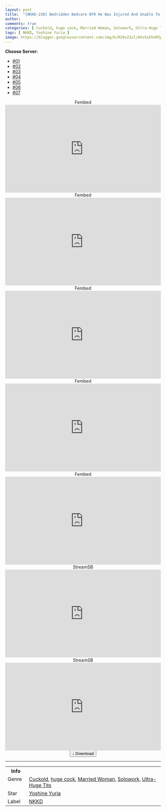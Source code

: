 ```yaml
---
layout: post
title:  "[NKKD-238] Bedridden Bedcare NTR He Was Injured And Unable To Move, So He Was Bedridden And Almost Completely Unable To Move, But He Had A Big Dick, And Fucked My Wife Anyway … Yuria Yoshine"
author:
comments: true
categories: [ Cuckold, huge cock, Married Woman, Solowork, Ultra-Huge Tits ]
tags: [ NKKD, Yoshine Yuria ]
image: https://blogger.googleusercontent.com/img/b/R29vZ2xl/AVvXsEhnR5pACDCuux4MX-qjSxZAuElYTupMzunPcO4qQY3xE7rqLyzeKpYiE6xsS8gVgBohkxSX0Ce5wlymb_TQYk4rWhEG6GvzvzHFsCj3Mylm_BwMFy-y3_RvsTexwFbn97cz0JuiDip3NMZQim_MW1Bul8atGfZ1cqgKygBMhhOd5H9uxc9AzoJlBzik/s1600/nkkd238pl.jpg
---
```


<div id="utb">
<b>Choose Server:</b>
<ul id="udltb">
<li><a href="#tab1">#01</a></li>
<li><a href="#tab2">#02</a></li>
<li><a href="#tab3">#03</a></li>
<li><a href="#tab4">#04</a></li>
<li><a href="#tab5">#05</a></li>
<li><a href="#tab6">#06</a></li>
<li><a href="#tab7">#07</a></li>
</ul>
<div id="udlctn">
<div id="tab1">
<!--- #01 Start --->
<center>Fembed</center>
<div style="padding-bottom:56.25%; position:relative; display:block; width: 100%">
  <iframe width="100%" height="100%"
    src="https://www.watchjavnow.xyz/v/mpmk-u5jd08-0nq"
    frameborder="0" allowfullscreen="" style="position:absolute; top:0; left: 0">
  </iframe>
</div>
<!--- #01 End --->
</div>
<div id="tab2">
<!--- #02 Start --->
<center>Fembed</center>
<div style="padding-bottom:56.25%; position:relative; display:block; width: 100%">
  <iframe width="100%" height="100%"
    src="https://playerjavseen.com/v/nxgwlu20wzmld8n"
    frameborder="0" allowfullscreen="" style="position:absolute; top:0; left: 0">
  </iframe>
</div>
<!--- #02 End --->
</div>
<div id="tab3">
<!--- #03 Start --->
<center>Fembed</center>
<div style="padding-bottom:56.25%; position:relative; display:block; width: 100%">
  <iframe width="100%" height="100%"
    src="https://playerjavseen.com/v/nxgwlu20wzmleg6"
    frameborder="0" allowfullscreen="" style="position:absolute; top:0; left: 0">
  </iframe>
</div>
<!--- #03 End --->
</div>
<div id="tab4">
<!--- #04 Start --->
<center>Fembed</center>
<div style="padding-bottom:56.25%; position:relative; display:block; width: 100%">
  <iframe width="100%" height="100%"
    src="https://playerjavseen.com/v/z5gwqcjxw8lpklw"
    frameborder="0" allowfullscreen="" style="position:absolute; top:0; left: 0">
  </iframe>
</div>
<!--- #04 End --->
</div>
<div id="tab5">
<!--- #05 Start --->
<center>Fembed</center>
<div style="padding-bottom:56.25%; position:relative; display:block; width: 100%">
  <iframe width="100%" height="100%"
    src="https://www.watchjavnow.xyz/v/mpmk-u5jd08-0nq"
    frameborder="0" allowfullscreen="" style="position:absolute; top:0; left: 0">
  </iframe>
</div>
<!--- #05 End --->
</div>
<div id="tab6">
<!--- #06 Start --->
<center>StreamSB</center>
<div style="padding-bottom:56.25%; position:relative; display:block; width: 100%">
  <iframe width="100%" height="100%"
    src="https://javside.com/e/yjteqp9vw4c4.html"
    frameborder="0" allowfullscreen="" style="position:absolute; top:0; left: 0">
  </iframe>
</div>
<!--- #06 End --->
</div>
<div id="tab7">
<!--- #07 Start --->
<center>StreamSB</center>
<div style="padding-bottom:56.25%; position:relative; display:block; width: 100%">
  <iframe width="100%" height="100%"
    src="https://watchsb.com/e/36at12pk6fd0.html"
    frameborder="0" allowfullscreen="" style="position:absolute; top:0; left: 0">
  </iframe>
</div>
<!--- #07 End --->
</div>
</div>
</div>

<center>
<a href="/d/nkkd-238">
<button class="btn btn-outline-dark py-2 px-5 d-block w-100 show-comments"><b>&darr;</b> Download</button>
</a>
</center>
<hr />
<table>
  <tr>
    <th>Info</th>
  </tr>
  <tr>
    <td>Genre &nbsp;</td>
    <td> <a href="/categories#Cuckold">Cuckold</a>, <a href="/categories#huge-cock">huge cock</a>, <a href="/categories#Married-Woman">Married Woman</a>, <a href="/categories#Solowork">Solowork</a>, <a href="/categories#Ultra-Huge-Tits">Ultra-Huge Tits</a></td>
  </tr>
  <tr>
    <td>Star</td>
    <td> <a href="/tags#Yoshine-Yuria">Yoshine Yuria</a></td>
  </tr>
  <tr>
    <td>Label</td>
    <td> <a href="/tags#NKKD">NKKD</a></td>
  </tr>
</table>

